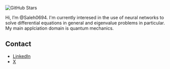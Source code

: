 ![GitHub Stars](https://img.shields.io/github/stars/Saleh0694?affiliations=OWNER%2CCOLLABORATOR)

Hi, I’m @Saleh0694. I'm currently interesed in the use of neural networks to solve differential equations in general and eigenvalue problems in particular. My main applciation domain is quantum mechanics. 

## Contact
- [LinkedIn](https://www.linkedin.com/in/yahyasaleh/)
- [X](https://twitter.com/yahya_saleh94)

<!---
Saleh0694/Saleh0694 is a ✨ special ✨ repository because its `README.md` (this file) appears on your GitHub profile.
You can click the Preview link to take a look at your changes.
--->

